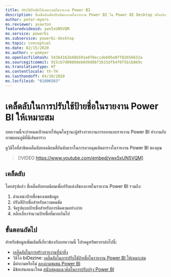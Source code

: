 ```yaml
---
title: ปรับใช้ป้ายชื่อให้เหมาะสมในรายงาน Power BI
description: สี่เคล็ดลับเพื่อปรับสีของภาพในรายงาน Power BI ใน Power BI Desktop หรือบริการของ Power BI
author: peter-myers
ms.reviewer: asaxton
featuredvideoid: ywx5xUN5VQM
ms.service: powerbi
ms.subservice: powerbi-desktop
ms.topic: conceptual
ms.date: 02/15/2020
ms.author: v-pemyer
ms.openlocfilehash: 54364162b48b591e0f8eccdeb05e07f02656632a
ms.sourcegitcommit: 915cb7d8088deb0d9d86f3b15dfb4f6f5b1b869c
ms.translationtype: HT
ms.contentlocale: th-TH
ms.lasthandoff: 04/10/2020
ms.locfileid: "81006583"
---
```

# <a name="tips-to-optimize-the-use-of-labels-in-power-bi-reports"></a>เคล็ดลับในการปรับใช้ป้ายชื่อในรายงาน Power BI ให้เหมาะสม

บทความนี้จะกำหนดเป้าหมายให้คุณในฐานะผู้สร้างรายงานการออกแบบรายงาน Power BI ทำงานกับภาพแผนภูมิที่มีเส้นตาราง

ดูวิดีโอที่สาธิตเคล็ดลับยอดนิยมสี่อันดับแรกในการควบคุมเส้นตารางในรายงาน Power BI ของคุณ

> [!VIDEO https://www.youtube.com/embed/ywx5xUN5VQM]

## <a name="tips"></a>เคล็ดลับ

โดยสรุปแล้ว สี่เคล็ดลับยอดนิยมเพื่อปรับแต่งสีของภาพในรายงาน Power BI รวมถึง:

1. ตำแหน่งป้ายชื่อของเขตข้อมูล
1. ปรับสีป้ายชื่อสำหรับความคมชัด
1. จัดรูปแบบป้ายชื่อสำหรับการติดตามอย่างง่าย
1. หลีกเลี่ยงจำนวนป้ายชื่อที่มากเกินไป

## <a name="next-steps"></a>ขั้นตอนถัดไป

สำหรับข้อมูลเพิ่มเติมที่เกี่ยวข้องกับบทความนี้ โปรดดูทรัพยากรต่อไปนี้:

- [เคล็ดลับในการสร้างรายงานที่น่าทึ่ง](../power-bi-reports-tips-and-tricks-for-creating.md)
- วิดีโอ biDezine: [เคล็ดลับในการปรับใช้ป้ายชื่อในรายงาน Power BI ให้เหมาะสม](https://www.youtube.com/watch?v=ywx5xUN5VQM)
- มีคำถามหรือไม่ [ลองถามชุมชน Power BI](https://community.powerbi.com/)
- มีข้อเสนอแนะไหม [สนับสนุนแนวคิดในการปรับปรุง Power BI](https://ideas.powerbi.com)
